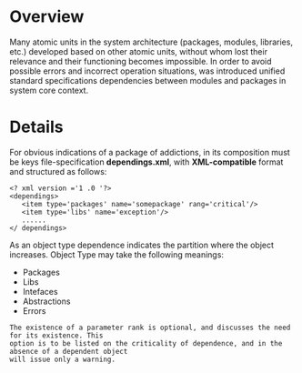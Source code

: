 # Overview #

Many atomic units in the system architecture (packages, modules, libraries, etc.) developed based on other atomic units, without whom lost their relevance and their functioning becomes impossible. In order to avoid possible errors and incorrect operation situations, was introduced unified standard specifications dependencies between modules and packages in system core context.

# Details #

For obvious indications of a package of addictions, in its composition must be keys file-specification **dependings.xml**, with **XML-compatible** format and structured as follows:

```
<? xml version ='1 .0 '?>
<dependings>
   <item type='packages' name='somepackage' rang='critical'/>
   <item type='libs' name='exception'/>
   ......
</ dependings>
```

As an object type dependence indicates the partition where the object increases. Object Type may take the following meanings:

  * Packages
  * Libs
  * Intefaces
  * Abstractions
  * Errors

```
The existence of a parameter rank is optional, and discusses the need for its existence. This 
option is to be listed on the criticality of dependence, and in the absence of a dependent object 
will issue only a warning.
```